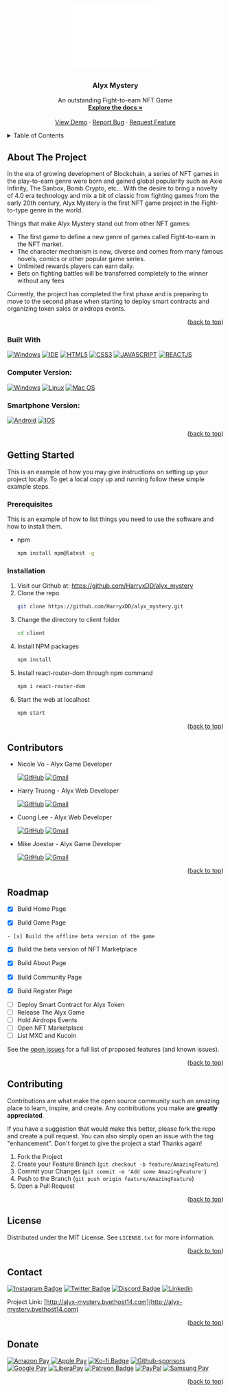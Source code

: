 <div id="top"></div>


<!-- PROJECT LOGO -->
<br />
<div align="center">
  <a href="https://github.com/github_username/repo_name">
    <img src="client/src/assets/alyx-white.png" alt="Logo" width="200" height="150">
  </a>

<h3 align="center">Alyx Mystery</h3>

  <p align="center">
    An outstanding Fight-to-earn NFT Game
    <br />
    <a href="https://github.com/HarryxDD/alyx_mystery"><strong>Explore the docs »</strong></a>
    <br />
    <br />
    <a href="https://github.com/HarryxDD/alyx_mystery">View Demo</a>
    ·
    <a href="https://github.com/HarryxDD/alyx_mystery/issues">Report Bug</a>
    ·
    <a href="https://github.com/HarryxDD/alyx_mystery/issues">Request Feature</a>
  </p>
</div>



<!-- TABLE OF CONTENTS -->
<details>
  <summary>Table of Contents</summary>
  <ol>
    <li>
      <a href="#about-the-project">About The Project</a>
      <ul>
        <li><a href="#built-with">Built With</a></li>
      </ul>
    </li>
    <li>
      <a href="#getting-started">Getting Started</a>
      <ul>
        <li><a href="#prerequisites">Prerequisites</a></li>
        <li><a href="#installation">Installation</a></li>
      </ul>
    </li>
    <li><a href="#contributors">Contributors</a></li>
    <li><a href="#roadmap">Roadmap</a></li>
    <li><a href="#contributing">Contributing</a></li>
    <li><a href="#license">License</a></li>
    <li><a href="#contact">Contact</a></li>
    <li><a href="#donate">Donate</a></li>
  </ol>
</details>



<!-- ABOUT THE PROJECT -->
## About The Project

<!-- [![Alyx Mystery][product-screenshot]](https://imgur.com/u23mQlJ) -->

In the era of growing development of Blockchain, a series of NFT games in the play-to-earn genre were born and gained global popularity such as Axie Infinity, The Sanbox, Bomb Crypto, etc... With the desire to bring a novelty of 4.0 era technology and mix a bit of classic from fighting games from the early 20th century, Alyx Mystery is the first NFT game project in the Fight-to-type genre in the world.

Things that make Alyx Mystery stand out from other NFT games:
* The first game to define a new genre of games called Fight-to-earn in the NFT market.
* The character mechanism is new, diverse and comes from many famous novels, comics or other popular game series.
* Unlimited rewards players can earn daily.
* Bets on fighting battles will be transferred completely to the winner without any fees

Currently, the project has completed the first phase and is preparing to move to the second phase when starting to deploy smart contracts and organizing token sales or airdrops events.
<p align="right">(<a href="#top">back to top</a>)</p>


### Built With

[![Windows](https://img.shields.io/badge/Windows-0078D6?style=for-the-badge&logo=windows&logoColor=white)](https://www.microsoft.com/pt-br/windows/get-windows-10)
[![IDE](https://img.shields.io/badge/Visual_studio_code-0078D4?style=for-the-badge&logo=visual%20studio%20code&logoColor=white)](https://code.visualstudio.com/)
[![HTML5](https://img.shields.io/badge/HTML5-E34F26?style=for-the-badge&logo=html5&logoColor=white)](https://developer.mozilla.org/pt-BR/docs/Web/HTML)
[![CSS3](https://img.shields.io/badge/CSS3-1572B6?style=for-the-badge&logo=css3&logoColor=white)](https://developer.mozilla.org/pt-BR/docs/Web/CSS)
[![JAVASCRIPT](https://img.shields.io/badge/JavaScript-F7DF1E?style=for-the-badge&logo=javascript&logoColor=black)](https://developer.mozilla.org/pt-BR/docs/Web/JavaScript)
[![REACTJS](https://img.shields.io/badge/react-%2320232a.svg?style=for-the-badge&logo=react&logoColor=%2361DAFB)](https://developer.mozilla.org/en-US/docs/Learn/Tools_and_testing/Client-side_JavaScript_frameworks/React_getting_started)


### Computer Version:

[![Windows](https://img.shields.io/badge/Windows-0078D6?style=for-the-badge&logo=windows&logoColor=white)](https://github.com/seu-usuario/seu-repositorio/releases)
[![Linux](https://img.shields.io/badge/Linux-FF6600?style=for-the-badge&logo=linux&logoColor=white)](https://github.com/seu-usuario/seu-repositorio/releases)
[![Mac OS](https://img.shields.io/badge/mac%20os-000000?style=for-the-badge&logo=macos&logoColor=F0F0F0)](https://github.com/seu-usuario/seu-repositorio/releases)

### Smartphone Version:

[![Android](https://img.shields.io/badge/Android-3DDC84?style=for-the-badge&logo=Android&logoColor=white)](https://github.com/seu-usuario/seu-repositorio/releases)
[![IOS](https://img.shields.io/badge/iOS-000000?style=for-the-badge&logo=ios&logoColor=white)](https://github.com/seu-usuario/seu-repositorio/releases)

<p align="right">(<a href="#top">back to top</a>)</p>



<!-- GETTING STARTED -->
## Getting Started

This is an example of how you may give instructions on setting up your project locally.
To get a local copy up and running follow these simple example steps.

### Prerequisites

This is an example of how to list things you need to use the software and how to install them.
* npm
  ```sh
  npm install npm@latest -g
  ```

### Installation

1. Visit our Github at: https://github.com/HarryxDD/alyx_mystery
2. Clone the repo 
   ```sh
   git clone https://github.com/HarryxDD/alyx_mystery.git
   ```
3. Change the directory to client folder
   ```sh
   cd client
   ```
4. Install NPM packages
   ```sh
   npm install
   ```
5. Install react-router-dom through npm command
   ```sh
   npm i react-router-dom
   ```
6. Start the web at localhost
   ```sh
   npm start
   ```

<p align="right">(<a href="#top">back to top</a>)</p>



<!-- USAGE EXAMPLES -->
## Contributors

* Nicole Vo - Alyx Game Developer
 
  [![GitHub](https://img.shields.io/badge/github-%23121011.svg?style=for-the-badge&logo=github&logoColor=white)](https://github.com/nhut3110)
  [![Gmail](https://img.shields.io/badge/Gmail-D14836?style=for-the-badge&logo=gmail&logoColor=white)](nhut.vo200205@vnuk.edu.vn)
  
* Harry Truong - Alyx Web Developer

  [![GitHub](https://img.shields.io/badge/github-%23121011.svg?style=for-the-badge&logo=github&logoColor=white)](https://github.com/HarryxDD)
  [![Gmail](https://img.shields.io/badge/Gmail-D14836?style=for-the-badge&logo=gmail&logoColor=white)](vu.truong200201@vnuk.edu.vn)

* Cuong Lee - Alyx Web Developer

  [![GitHub](https://img.shields.io/badge/github-%23121011.svg?style=for-the-badge&logo=github&logoColor=white)](https://github.com/CuongXuanLe)
  [![Gmail](https://img.shields.io/badge/Gmail-D14836?style=for-the-badge&logo=gmail&logoColor=white)](cuong.le322002@gmail.com)
  
* Mike Joestar - Alyx Game Developer
  
  [![GitHub](https://img.shields.io/badge/github-%23121011.svg?style=for-the-badge&logo=github&logoColor=white)](https://github.com/MikeJoester/)
  [![Gmail](https://img.shields.io/badge/Gmail-D14836?style=for-the-badge&logo=gmail&logoColor=white)](dan.nguyen200206@vnuk.edu.vn)
  

<p align="right">(<a href="#top">back to top</a>)</p>



<!-- ROADMAP -->
## Roadmap

- [x] Build Home Page 
      
<!--      [![Alyx Mystery][product-screenshot]](http://alyx-mystery.byethost14.com/) -->
      
- [x] Build Game Page

<!--      [![Alyx Mystery][product-screenshot1]](http://alyx-mystery.byethost14.com/) -->
     
    - [x] Build the offline beta version of the game

<!--          [![Alyx Mystery][product-screenshot2]](http://alyx-mystery.byethost14.com/) -->
         
- [x] Build the beta version of NFT Marketplace

<!--      [![Alyx Mystery][product-screenshot3]](http://alyx-mystery.byethost14.com/) -->
     
- [x] Build About Page

<!--      [![Alyx Mystery][product-screenshot4]](http://alyx-mystery.byethost14.com/) -->
     
- [x] Build Community Page

<!--      [![Alyx Mystery][product-screenshot5]](http://alyx-mystery.byethost14.com/) -->
     
- [x] Build Register Page

<!--      [![Alyx Mystery][product-screenshot6]](http://alyx-mystery.byethost14.com/) -->
     
- [ ] Deploy Smart Contract for Alyx Token
- [ ] Release The Alyx Game
- [ ] Hold Airdrops Events
- [ ] Open NFT Marketplace
- [ ] List MXC and Kucoin

See the [open issues](https://github.com/HarryxDD/alyx_mystery/issues) for a full list of proposed features (and known issues).

<p align="right">(<a href="#top">back to top</a>)</p>



<!-- CONTRIBUTING -->
## Contributing

Contributions are what make the open source community such an amazing place to learn, inspire, and create. Any contributions you make are **greatly appreciated**.

If you have a suggestion that would make this better, please fork the repo and create a pull request. You can also simply open an issue with the tag "enhancement".
Don't forget to give the project a star! Thanks again!

1. Fork the Project
2. Create your Feature Branch (`git checkout -b feature/AmazingFeature`)
3. Commit your Changes (`git commit -m 'Add some AmazingFeature'`)
4. Push to the Branch (`git push origin feature/AmazingFeature`)
5. Open a Pull Request

<p align="right">(<a href="#top">back to top</a>)</p>



<!-- LICENSE -->
## License

Distributed under the MIT License. See `LICENSE.txt` for more information.

<p align="right">(<a href="#top">back to top</a>)</p>



<!-- CONTACT -->
## Contact

[![Instagram Badge](https://img.shields.io/badge/Instagram-E4405F?style=for-the-badge&logo=instagram&logoColor=white)](https://instagram.com/seu-usuario/)
[![Twitter Badge](https://img.shields.io/badge/Twitter-1DA1F2?style=for-the-badge&logo=twitter&logoColor=white)](https://twitter.com/seu-usuario)
[![Discord Badge](https://img.shields.io/badge/Discord-7289DA?style=for-the-badge&logo=discord&logoColor=white)](https://discord.gg/seu-server)
[![Linkedin](https://img.shields.io/badge/LinkedIn-0077B5?style=for-the-badge&logo=linkedin&logoColor=white)](https://www.linkedin.com/in/seu-usuario/)

Project Link: [http://alyx-mystery.byethost14.com](http://alyx-mystery.byethost14.com)

<p align="right">(<a href="#top">back to top</a>)</p>



<!-- ACKNOWLEDGMENTS -->
## Donate

[![Amazon Pay](https://img.shields.io/badge/AmazonPay-ff9900.svg?style=for-the-badge&logo=Amazon-Pay&logoColor=white)](https://link-da-sua-pagina)
[![Apple Pay](https://img.shields.io/badge/ApplePay-000000.svg?style=for-the-badge&logo=Apple-Pay&logoColor=white)](https://link-da-sua-pagina)
[![Ko-fi Badge](https://img.shields.io/badge/Ko--fi-F16061?style=for-the-badge&logo=ko-fi&logoColor=white)](https://ko-fi.com/seu-usuario)
[![Github-sponsors](https://img.shields.io/badge/sponsor-30363D?style=for-the-badge&logo=GitHub-Sponsors&logoColor=#EA4AAA)](https://link-da-sua-pagina)
[![Google Pay](https://img.shields.io/badge/GooglePay-%233780F1.svg?style=for-the-badge&logo=Google-Pay&logoColor=white)](https://link-da-sua-pagina)
[![LiberaPay](https://img.shields.io/badge/Liberapay-F6C915?style=for-the-badge&logo=liberapay&logoColor=black)](https://link-da-sua-pagina)
[![Patreon Badge](https://img.shields.io/badge/Patreon-F96854?style=for-the-badge&logo=patreon&logoColor=white)](https://patreon.com/sua-pagina)
[![PayPal](https://img.shields.io/badge/PayPal-00457C?style=for-the-badge&logo=paypal&logoColor=white)](https://link-da-sua-pagina)
[![Samsung Pay](https://img.shields.io/badge/SamsungPay-1428A0.svg?style=for-the-badge&logo=Samsung-Pay&logoColor=white)](https://link-da-sua-pagina)

<p align="right">(<a href="#top">back to top</a>)</p>



<!-- MARKDOWN LINKS & IMAGES -->
<!-- https://www.markdownguide.org/basic-syntax/#reference-style-links -->
[contributors-shield]: https://img.shields.io/github/contributors/github_username/repo_name.svg?style=for-the-badge
[contributors-url]: https://github.com/HarryxDD/alyx_mystery/graphs/contributors
[forks-shield]: https://img.shields.io/github/forks/github_username/repo_name.svg?style=for-the-badge
[forks-url]: https://github.com/HarryxDD/alyx_mystery/network/members
[stars-shield]: https://img.shields.io/github/stars/github_username/repo_name.svg?style=for-the-badge
[stars-url]: https://github.com/HarryxDD/alyx_mystery/stargazers
[issues-shield]: https://img.shields.io/github/issues/github_username/repo_name.svg?style=for-the-badge
[issues-url]: https://github.com/HarryxDD/alyx_mystery/issues
[product-screenshot]: client/src/assets/screenshootForReadme.png
[product-screenshot1]: client/src/assets/game1.png
[product-screenshot2]: client/src/assets/game2.png
[product-screenshot3]: client/src/assets/market.png
[product-screenshot4]: client/src/assets/about.png
[product-screenshot5]: client/src/assets/community.png
[product-screenshot6]: client/src/assets/reg.png
